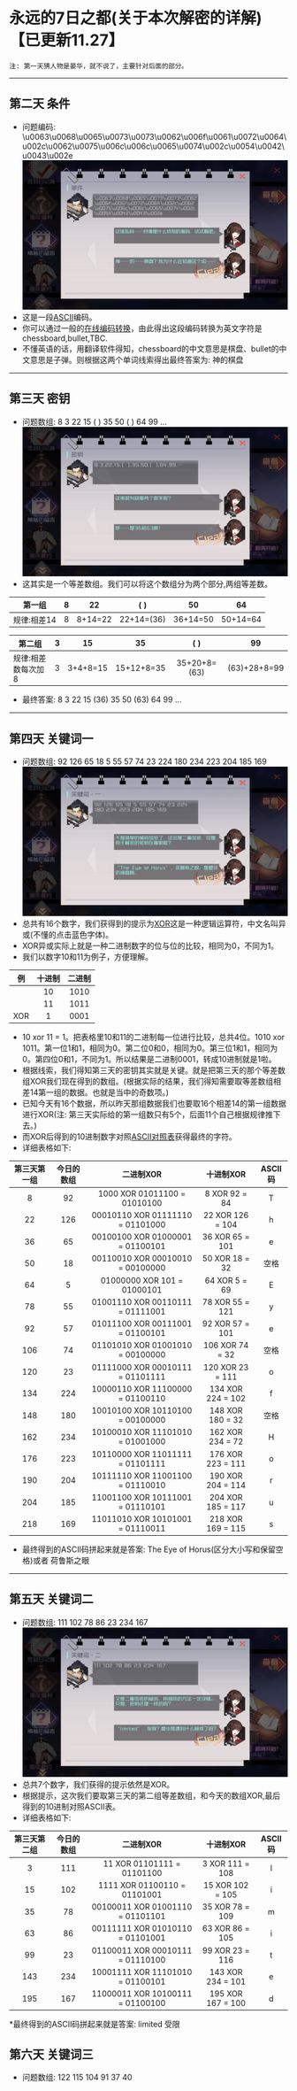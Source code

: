 # 永远的7日之都(关于本次解密的详解)  【已更新11.27】
    注: 第一天猜人物是晏华，就不说了，主要针对后面的部分。  
___
## 第二天 条件
* 问题编码: \u0063\u0068\u0065\u0073\u0073\u0062\u006f\u0061\u0072\u0064\u002c\u0062\u0075\u006c\u006c\u0065\u0074\u002c\u0054\u0042\u0043\u002e
![条件](https://github.com/XMDS/YYD7RZD/blob/master/%E6%9D%A1%E4%BB%B6.jpg)
* 这是一段[ASCII](https://m.baidu.com/sf_bk/item/ASCII/309296?fr=aladdin&ms=1&rid=11039219159295600557)编码。
* 你可以通过一般的[在线编码转换](http://tool.oschina.net/encode?type=3)，由此得出这段编码转换为英文字符是chessboard,bullet,TBC.
* 不懂英语的话，用翻译软件得知，chessboard的中文意思是棋盘、bullet的中文意思是子弹。则根据这两个单词线索得出最终答案为: 神的棋盘
___
## 第三天  密钥
* 问题数组: 8 3 22 15 ( ) 35 50 ( ) 64 99 … 
![密钥](https://github.com/XMDS/YYD7RZD/blob/master/%E5%AF%86%E9%92%A5.jpg)
* 这其实是一个等差数组。我们可以将这个数组分为两个部分,两组等差数。

|第一组|8|22|( )|50|64|
|-------- | :--------: | :--------: |-------- | :--------: | :--------: |
|规律:相差14|8|8+14=22|22+14=(36)|36+14=50|50+14=64|

|第二组|3|15|35|( )|99|
|-------- | :--------: | :--------: |-------- | :--------: | :--------: |
|规律:相差数每次加8|3|3+4+8=15|15+12+8=35|35+20+8=(63)|(63)+28+8=99|
* 最终答案: 8 3 22 15 (36) 35 50 (63) 64 99 … 
___
## 第四天 关键词一
* 问题数组: 92 126 65 18 5 55 57 74 23 224 180 234 223 204 185 169
![关键词一](https://github.com/XMDS/YYD7RZD/blob/master/%E5%85%B3%E9%94%AE%E8%AF%8D%E4%B8%80.jpg)
* 总共有16个数字，我们获得到的提示为[XOR](https://baike.baidu.com/item/%E5%BC%82%E6%88%96/10993677?fr=aladdin)这是一种逻辑运算符，中文名叫异或(不懂的点击蓝色字体)。
* XOR异或实际上就是一种二进制数字的位与位的比较，相同为0，不同为1。
* 我们以数字10和11为例子，方便理解。  

|例|十进制|二进制|
|-------- | :--------: | :--------: |
| |10|1010|
| |11|1011|
|XOR|1|0001|
* 10 xor 11 = 1。把表格里10和11的二进制每一位进行比较，总共4位。1010 xor 1011。第一位1和1，相同为0。第二位0和0，相同为0。第三位1和1，相同为0。第四位0和1，不同为1。所以结果是二进制0001，转成10进制就是1啦。
* 根据线索，我们得知第三天的密钥其实就是关键。就是把第三天的那个等差数组XOR我们现在得到的数组。(根据实际的结果，我们得知需要取等差数组相差14第一组的数据。也就是当中的奇数项。)
* 已知今天有16个数据，所以昨天那组数据我们也要取16个相差14的第一组数据进行XOR(注: 第三天实际给的第一组数只有5个，后面11个自己根据规律推下去。)
* 而XOR后得到的10进制数字对照[ASCII对照表](https://m.baidu.com/from=1000953f/bd_page_type=1/ssid=874ec3ced4c2ccecb5d8c246/uid=0/pu=usm%403%2Csz%40320_1002%2Cta%40iphone_2_8.0_2_12137.1/baiduid=C8A5E5DDA60ABA7BA1165A21A9735BD5/w=0_10_/t=iphone/l=3/tc?ref=www_iphone&lid=10019240090693570267&order=5&fm=alop&isAtom=1&is_baidu=0&tj=www_normal_5_0_10_title&vit=osres&m=8&srd=1&cltj=cloud_title&asres=1&title=ASCII%E7%A0%81%E5%AF%B9%E7%85%A7%E8%A1%A8&dict=32&wd=&eqid=8b0b7dc73d249000100000065bf9c998&w_qd=IlPT2AEptyoA_yi9D5CoIaPsHosWaa&tcplug=1&sec=34437&di=8fed3b3b94e1bb8c&bdenc=1&tch=124.274.300.1239.2.756&nsrc=IlPT2AEptyoA_yixCFOxXnANedT62v3IEhmOKWBLATm7pE37xPraFBEsRDD5LXKNHVKwd9SKa26YtXPP_q&clk_type=1&l=1&baiduid=C8A5E5DDA60ABA7BA1165A21A9735BD5&w=0_10_ascii%E7%A0%81%E8%A1%A8&t=iphone&from=1000953f&ssid=874ec3ced4c2ccecb5d8c246&uid=0&bd_page_type=1&pu=usm%403%2Csz%40320_1002%2Cta%40iphone_2_8.0_2_12137.1&clk_info=%7B%22srcid%22%3A1599%2C%22tplname%22%3A%22www_normal%22%2C%22t%22%3A1543096759563%2C%22xpath%22%3A%22div-article-section-div-div-a-div-div-span%22%7D&sfOpen=1)获得最终的字符。
* 详细表格如下:  

|第三天第一组|今日的数组|二进制XOR|十进制XOR|ASCII码|  
| :--------: | :--------: | :--------: | :--------: | :-------:|
|8|92|1000 XOR 01011100 = 01010100|8 XOR 92 = 84|T|  
|22|126|00010110 XOR 01111110 = 01101000|22 XOR 126 = 104|h|
|36|65|00100100 XOR 01000001 = 01100101|36 XOR 65 = 101|e|
|50|18|00110010 XOR 00010010 = 00100000|50 XOR 18 = 32|空格|
|64|5|01000000 XOR 101 = 01000101|64 XOR 5 = 69|E|
|78|55|01001110 XOR 00110111 = 01111001|78 XOR 55 = 121|y|
|92|57|01011100 XOR 00111001 = 01100101|92 XOR 57 = 101|e|
|106|74|01101010 XOR 01001010 = 00100000|106 XOR 74 = 32|空格|
|120|23|01111000 XOR 00010111 = 01101111|120 XOR 23 = 111|o|
|134|224|10000110 XOR 11100000 = 01100110|134 XOR 224 = 102|f|
|148|180|10010100 XOR 10110100 = 00100000|148 XOR 180 = 32|空格|
|162|234|10100010 XOR 11101010 = 01001000|162 XOR 234 = 72|H|
|176|223|10110000 XOR 11011111 = 01101111|176 XOR 223 = 111|o|
|190|204|10111110 XOR 11001100 = 01110010|190 XOR 204 = 114|r|
|204|185|11001100 XOR 10111001 = 01110101|204 XOR 185 = 117|u|
|218|169|11011010 XOR 10101001 = 01110011|218 XOR 169 = 115|s|

* 最终得到的ASCII码拼起来就是答案: The Eye of Horus(区分大小写和保留空格)或者 荷鲁斯之眼
___
## 第五天 关键词二
* 问题数组: 111 102 78 86 23 234 167
![关键词二](https://github.com/XMDS/YYD7RZD/blob/master/%E5%85%B3%E9%94%AE%E8%AF%8D%E4%BA%8C.jpg)
* 总共7个数字，我们获得的提示依然是XOR。
* 根据提示，这次我们要取第三天的第二组等差数组，和今天的数组XOR,最后得到的10进制对照ASCII表。
* 详细表格如下:

|第三天第二组|今日的数组|二进制XOR|十进制XOR|ASCII码|  
| :--------: | :--------: | :--------: | :--------: | :-------:|
|3|111|11 XOR 01101111 = 01101100|3 XOR 111 = 108|l|
|15|102|1111 XOR 01100110 = 01101001|15 XOR 102 = 105|i|
|35|78|00100011 XOR 01001110 = 01101101|35 XOR 78 = 109|m|
|63|86|00111111 XOR 01010110 = 01101001|63 XOR 86 = 105|i|
|99|23|01100011 XOR 00010111 = 01110100|99 XOR 23 = 116|t|
|143|234|10001111 XOR 11101010 = 01100101|143 XOR 234 = 101|e|
|195|167|11000011 XOR 10100111 = 01100100|195 XOR 167 = 100|d|

*最终得到的ASCII码拼起来就是答案: limited 受限

## 第六天 关键词三
* 问题数组: 122 115 104 91 37 40
